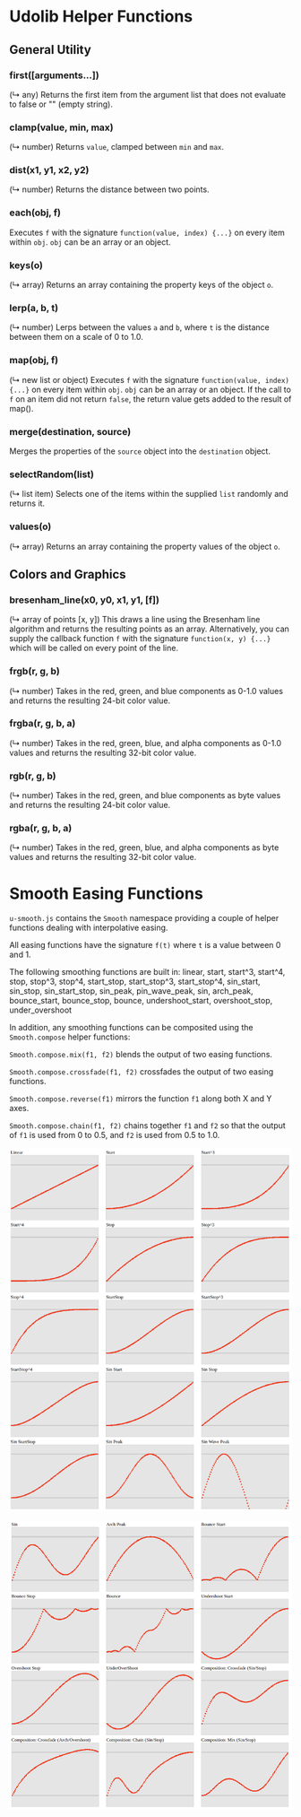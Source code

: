 # Udolib Helper Functions

## General Utility

### first([arguments...])

(↳ any) Returns the first item from the argument list that does not evaluate to false or "" (empty string).

### clamp(value, min, max)

(↳ number) Returns `value`, clamped between `min` and `max`.

### dist(x1, y1, x2, y2)

(↳ number) Returns the distance between two points.

### each(obj, f)

Executes `f` with the signature `function(value, index) {...}` on every item within `obj`. `obj` can be an array or an object.

### keys(o)

(↳ array) Returns an array containing the property keys of the object `o`.

### lerp(a, b, t)

(↳ number) Lerps between the values `a` and `b`, where `t` is the distance between them on a scale of 0 to 1.0.

### map(obj, f)

(↳ new list or object) Executes `f` with the signature `function(value, index) {...}` on every item within `obj`. `obj` can be an array or an object. If the call to `f` on an item did not return `false`, the return value gets added to the result of map().

### merge(destination, source)

Merges the properties of the `source` object into the `destination` object.

### selectRandom(list)

(↳ list item) Selects one of the items within the supplied `list` randomly and returns it.

### values(o)

(↳ array) Returns an array containing the property values of the object `o`.

## Colors and Graphics

### bresenham_line(x0, y0, x1, y1, [f])

(↳ array of points [x, y]) This draws a line using the Bresenham line algorithm and returns the resulting points as an array. Alternatively, you can supply the callback function `f` with the signature `function(x, y) {...}` which will be called on every point of the line. 

### frgb(r, g, b)

(↳ number) Takes in the red, green, and blue components as 0-1.0 values and returns the resulting 24-bit color value.

### frgba(r, g, b, a)

(↳ number) Takes in the red, green, blue, and alpha components as 0-1.0 values and returns the resulting 32-bit color value.

### rgb(r, g, b)

(↳ number) Takes in the red, green, and blue components as byte values and returns the resulting 24-bit color value.

### rgba(r, g, b, a)

(↳ number) Takes in the red, green, blue, and alpha components as byte values and returns the resulting 32-bit color value.

# Smooth Easing Functions

`u-smooth.js` contains the `Smooth` namespace providing a couple of helper functions dealing with interpolative easing.

All easing functions have the signature `f(t)` where `t` is a value between 0 and 1.

The following smoothing functions are built in: linear, start, start^3, start^4, stop, stop^3, stop^4, start_stop, start_stop^3, start_stop^4, sin_start, sin_stop, sin_start_stop, sin_peak, pin_wave_peak, sin, arch_peak, bounce_start, bounce_stop, bounce, undershoot_start, overshoot_stop, under_overshoot

In addition, any smoothing functions can be composited using the `Smooth.compose` helper functions:

`Smooth.compose.mix(f1, f2)` blends the output of two easing functions.

`Smooth.compose.crossfade(f1, f2)` crossfades the output of two easing functions.

`Smooth.compose.reverse(f1)` mirrors the function `f1` along both X and Y axes.

`Smooth.compose.chain(f1, f2)` chains together `f1` and `f2` so that the output of `f1` is used from 0 to 0.5, and `f2` is used from 0.5 to 1.0.

![Smoothing functions](https://github.com/Udo/udolib/blob/master/u-js-helper/img/smooth-01.png?raw=true "Smoothing functions")

![Smoothing functions](https://github.com/Udo/udolib/blob/master/u-js-helper/img/smooth-02.png?raw=true "Smoothing functions")
